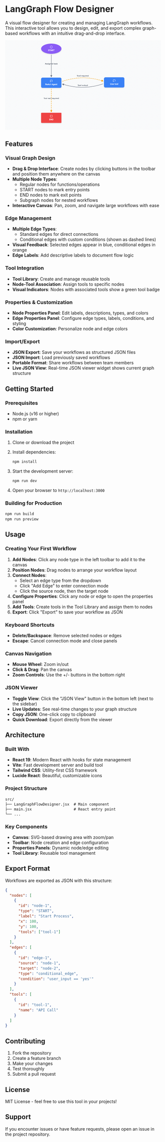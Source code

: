 # LangGraph Flow Designer

A visual flow designer for creating and managing LangGraph workflows. This interactive tool allows you to design, edit, and export complex graph-based workflows with an intuitive drag-and-drop interface.

![LangGraph Flow Designer Screenshot](screenshot.png)

## Features

### Visual Graph Design
- **Drag & Drop Interface**: Create nodes by clicking buttons in the toolbar and position them anywhere on the canvas
- **Multiple Node Types**: 
  - Regular nodes for functions/operations
  - START nodes to mark entry points
  - END nodes to mark exit points  
  - Subgraph nodes for nested workflows
- **Interactive Canvas**: Pan, zoom, and navigate large workflows with ease

### Edge Management
- **Multiple Edge Types**:
  - Standard edges for direct connections
  - Conditional edges with custom conditions (shown as dashed lines)
- **Visual Feedback**: Selected edges appear in blue, conditional edges in orange
- **Edge Labels**: Add descriptive labels to document flow logic

### Tool Integration
- **Tool Library**: Create and manage reusable tools
- **Node-Tool Association**: Assign tools to specific nodes
- **Visual Indicators**: Nodes with associated tools show a green tool badge

### Properties & Customization
- **Node Properties Panel**: Edit labels, descriptions, types, and colors
- **Edge Properties Panel**: Configure edge types, labels, conditions, and styling
- **Color Customization**: Personalize node and edge colors

### Import/Export
- **JSON Export**: Save your workflows as structured JSON files
- **JSON Import**: Load previously saved workflows
- **Portable Format**: Share workflows between team members
- **Live JSON View**: Real-time JSON viewer widget shows current graph structure

## Getting Started

### Prerequisites
- Node.js (v16 or higher)
- npm or yarn

### Installation

1. Clone or download the project
2. Install dependencies:
   ```bash
   npm install
   ```

3. Start the development server:
   ```bash
   npm run dev
   ```

4. Open your browser to `http://localhost:3000`

### Building for Production

```bash
npm run build
npm run preview
```

## Usage

### Creating Your First Workflow

1. **Add Nodes**: Click any node type in the left toolbar to add it to the canvas
2. **Position Nodes**: Drag nodes to arrange your workflow layout
3. **Connect Nodes**: 
   - Select an edge type from the dropdown
   - Click "Add Edge" to enter connection mode
   - Click the source node, then the target node
4. **Configure Properties**: Click any node or edge to open the properties panel
5. **Add Tools**: Create tools in the Tool Library and assign them to nodes
6. **Export**: Click "Export" to save your workflow as JSON

### Keyboard Shortcuts
- **Delete/Backspace**: Remove selected nodes or edges
- **Escape**: Cancel connection mode and close panels

### Canvas Navigation
- **Mouse Wheel**: Zoom in/out
- **Click & Drag**: Pan the canvas
- **Zoom Controls**: Use the +/- buttons in the bottom right

### JSON Viewer
- **Toggle View**: Click the "JSON View" button in the bottom left (next to the sidebar)
- **Live Updates**: See real-time changes to your graph structure
- **Copy JSON**: One-click copy to clipboard
- **Quick Download**: Export directly from the viewer

## Architecture

### Built With
- **React 19**: Modern React with hooks for state management
- **Vite**: Fast development server and build tool
- **Tailwind CSS**: Utility-first CSS framework
- **Lucide React**: Beautiful, customizable icons

### Project Structure
```
src/
├── LangGraphFlowDesigner.jsx  # Main component
├── main.jsx                   # React entry point
└── ...
```

### Key Components
- **Canvas**: SVG-based drawing area with zoom/pan
- **Toolbar**: Node creation and edge configuration
- **Properties Panels**: Dynamic node/edge editing
- **Tool Library**: Reusable tool management

## Export Format

Workflows are exported as JSON with this structure:
```json
{
  "nodes": [
    {
      "id": "node-1",
      "type": "START", 
      "label": "Start Process",
      "x": 100,
      "y": 100,
      "tools": ["tool-1"]
    }
  ],
  "edges": [
    {
      "id": "edge-1",
      "source": "node-1",
      "target": "node-2", 
      "type": "conditional_edge",
      "condition": "user_input == 'yes'"
    }
  ],
  "tools": [
    {
      "id": "tool-1",
      "name": "API Call"
    }
  ]
}
```

## Contributing

1. Fork the repository
2. Create a feature branch
3. Make your changes
4. Test thoroughly
5. Submit a pull request

## License

MIT License - feel free to use this tool in your projects!

## Support

If you encounter issues or have feature requests, please open an issue in the project repository.